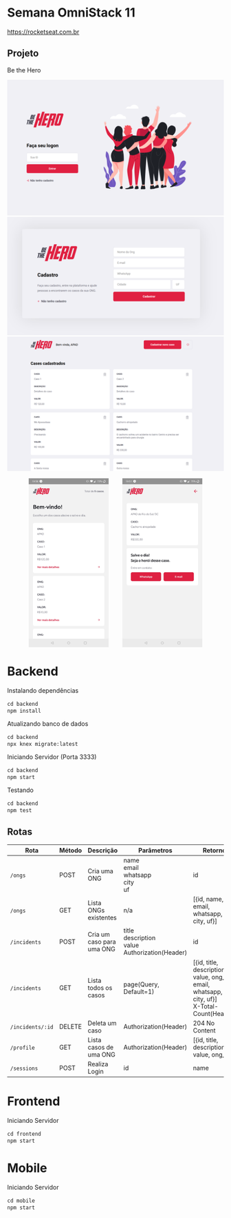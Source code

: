 # Semana OmniStack 11

https://rocketseat.com.br

## Projeto

Be the Hero

![index](front-01.png)
<br>
![cadastro](front-02.png)
<br>
![listagem](front-03.png)
<br>
<div style="display: flex; justify-content: space-between; padding: 0 50px">
<img src="mobile-01.jpg" width="46%">
<img src="mobile-02.jpg" width="46%">
</div>


# Backend

Instalando dependências
```shell
cd backend
npm install
```

Atualizando banco de dados
```shell
cd backend
npx knex migrate:latest
```

Iniciando Servidor (Porta 3333)
```shell
cd backend
npm start
```

Testando
```shell
cd backend
npm test
```

## Rotas

|  Rota | Método|Descrição| Parâmetros | Retorno |
|-------|-------|-|------------|---------|
|`/ongs`| POST  | Cria uma ONG |name<br>email<br>whatsapp<br>city<br>uf| id |
|`/ongs`| GET   | Lista ONGs existentes |n/a| [{id, name, email, whatsapp, city, uf}] |
|`/incidents` | POST | Cria um caso para uma ONG | title<br>description<br>value<br>Authorization(Header)| id |
|`/incidents` | GET  | Lista todos os casos |page(Query, Default=1)|[{id, title, description, value, ong_id, email, whatsapp, city, uf}]<br>X-Total-Count(Header) |
|`/incidents/:id` | DELETE | Deleta um caso | Authorization(Header) | 204 No Content |
| `/profile` | GET | Lista casos de uma ONG | Authorization(Header) |[{id, title, description, value, ong_id}] |
|`/sessions` | POST | Realiza Login | id | name |

# Frontend

Iniciando Servidor
```shell
cd frontend
npm start
```

# Mobile

Iniciando Servidor
```shell
cd mobile
npm start
```